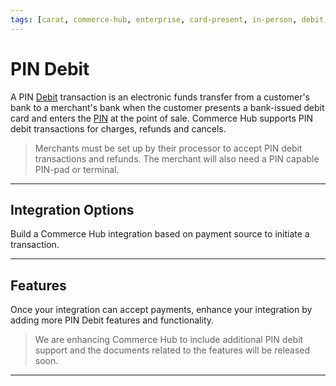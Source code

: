 ```yaml
---
tags: [carat, commerce-hub, enterprise, card-present, in-person, debit, pin-debit, emv-debit, track-debit, pin]
---
```


# PIN Debit 

A PIN [Debit](?path=docs/Resources/FAQs-Glossary/Glossary.md#debit) transaction is an electronic funds transfer from a customer's bank to a merchant's bank when the customer presents a bank-issued debit card and enters the [PIN](?path=docs/Resources/FAQs-Glossary/Glossary.md#pin) at the point of sale. Commerce Hub supports PIN debit transactions for charges, refunds and cancels.

<!-- theme: caution -->
> Merchants must be set up by their processor to accept PIN debit transactions and refunds. The merchant will also need a PIN capable PIN-pad or terminal.

---

## Integration Options

Build a Commerce Hub integration based on payment source to initiate a transaction.

<!-- type: row -->

<!-- type: card
title: EMV Request
description: EMV-enabled chip payment cards are paired with additional layers of security such as encryption, tokenization and other authentication techniques making it difficult to replicate and reducing card payment fraud.
link: ?path=docs/In-Person/Encrypted-Payments/EMV.md
-->

<!-- type: card
title: Track Request
description: Payment Track can be used as EMV Fallback and involves manually swiping the payment source into a payment terminal using magnetic stripe. This can be used when the payment terminal fails to obtain the card details from the card's chip.
link: ?path=docs/In-Person/Encrypted-Payments/Track.md
-->

<!-- type: card
title: Key Management
description: Key management involves creating, deleting, storing and distributing keys. Managing keys needs a number of requirements, for physical security and procedural aspects.
link:
-->

<!-- type: row-end -->

---

## Features 

Once your integration can accept payments, enhance your integration by adding more PIN Debit features and functionality.

<!-- theme: danger -->
> We are enhancing Commerce Hub to include additional PIN debit support and the documents related to the features will be released soon.

<!-- type: row -->

<!-- type: card
title: Balance Inquiry
description: Balance inquiry can be used to verify the funds remaining in the customer's debit account.
link: 
-->

<!-- type: card
title: Cash Back
description: The cashback feature allows shoppers get cash back from their account, either after a purchase or without a purchase. 
link: 
-->

<!-- type: card
title: Partial Approval
description: When an acquirer supports partial authorizations, a check is made to verify if the transaction amount depletes the available balance and requires another payment method to complete the transaction.
link:
-->

<!-- type: row-end -->

<!-- type: row -->

<!-- type: card
title: EBT
description: Electronic Benefit Transfer (EBT) payment cards allows the acceptance of government issued food and cash benefits.
link: 
-->

<!-- type: card
title: Debit Reversals
description: A debit reversal is a cancel or refund where the customer's funds are placed back into their account.
link: 
-->


<!-- type: card
title: Quasi-Cash
description: Quasi-Cash transaction includes merchandise and/or services provided by a merchant such as; traveler's checks, foreign currency, gambling transactions, etc.
link:
-->

<!-- type: row-end -->

---
